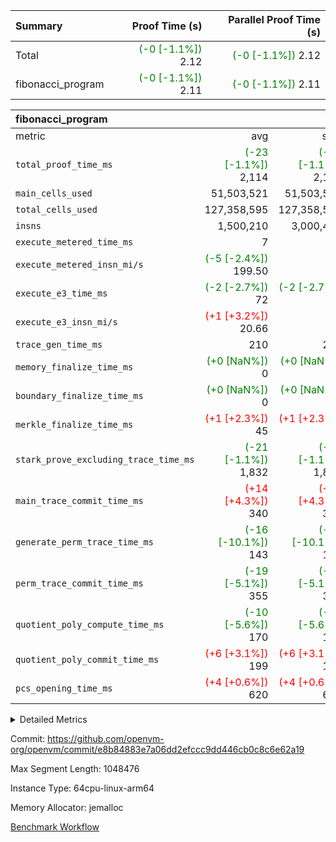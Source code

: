 | Summary | Proof Time (s) | Parallel Proof Time (s) |
|:---|---:|---:|
| Total | <span style='color: green'>(-0 [-1.1%])</span> 2.12 | <span style='color: green'>(-0 [-1.1%])</span> 2.12 |
| fibonacci_program | <span style='color: green'>(-0 [-1.1%])</span> 2.11 | <span style='color: green'>(-0 [-1.1%])</span> 2.11 |


| fibonacci_program |||||
|:---|---:|---:|---:|---:|
|metric|avg|sum|max|min|
| `total_proof_time_ms ` | <span style='color: green'>(-23 [-1.1%])</span> 2,114 | <span style='color: green'>(-23 [-1.1%])</span> 2,114 | <span style='color: green'>(-23 [-1.1%])</span> 2,114 | <span style='color: green'>(-23 [-1.1%])</span> 2,114 |
| `main_cells_used     ` |  51,503,521 |  51,503,521 |  51,503,521 |  51,503,521 |
| `total_cells_used    ` |  127,358,595 |  127,358,595 |  127,358,595 |  127,358,595 |
| `insns               ` |  1,500,210 |  3,000,420 |  1,500,210 |  1,500,210 |
| `execute_metered_time_ms` |  7 | -          | -          | -          |
| `execute_metered_insn_mi/s` | <span style='color: green'>(-5 [-2.4%])</span> 199.50 | -          | <span style='color: green'>(-5 [-2.4%])</span> 199.50 | <span style='color: green'>(-5 [-2.4%])</span> 199.50 |
| `execute_e3_time_ms  ` | <span style='color: green'>(-2 [-2.7%])</span> 72 | <span style='color: green'>(-2 [-2.7%])</span> 72 | <span style='color: green'>(-2 [-2.7%])</span> 72 | <span style='color: green'>(-2 [-2.7%])</span> 72 |
| `execute_e3_insn_mi/s` | <span style='color: red'>(+1 [+3.2%])</span> 20.66 | -          | <span style='color: red'>(+1 [+3.2%])</span> 20.66 | <span style='color: red'>(+1 [+3.2%])</span> 20.66 |
| `trace_gen_time_ms   ` |  210 |  210 |  210 |  210 |
| `memory_finalize_time_ms` | <span style='color: green'>(+0 [NaN%])</span> 0 | <span style='color: green'>(+0 [NaN%])</span> 0 | <span style='color: green'>(+0 [NaN%])</span> 0 | <span style='color: green'>(+0 [NaN%])</span> 0 |
| `boundary_finalize_time_ms` | <span style='color: green'>(+0 [NaN%])</span> 0 | <span style='color: green'>(+0 [NaN%])</span> 0 | <span style='color: green'>(+0 [NaN%])</span> 0 | <span style='color: green'>(+0 [NaN%])</span> 0 |
| `merkle_finalize_time_ms` | <span style='color: red'>(+1 [+2.3%])</span> 45 | <span style='color: red'>(+1 [+2.3%])</span> 45 | <span style='color: red'>(+1 [+2.3%])</span> 45 | <span style='color: red'>(+1 [+2.3%])</span> 45 |
| `stark_prove_excluding_trace_time_ms` | <span style='color: green'>(-21 [-1.1%])</span> 1,832 | <span style='color: green'>(-21 [-1.1%])</span> 1,832 | <span style='color: green'>(-21 [-1.1%])</span> 1,832 | <span style='color: green'>(-21 [-1.1%])</span> 1,832 |
| `main_trace_commit_time_ms` | <span style='color: red'>(+14 [+4.3%])</span> 340 | <span style='color: red'>(+14 [+4.3%])</span> 340 | <span style='color: red'>(+14 [+4.3%])</span> 340 | <span style='color: red'>(+14 [+4.3%])</span> 340 |
| `generate_perm_trace_time_ms` | <span style='color: green'>(-16 [-10.1%])</span> 143 | <span style='color: green'>(-16 [-10.1%])</span> 143 | <span style='color: green'>(-16 [-10.1%])</span> 143 | <span style='color: green'>(-16 [-10.1%])</span> 143 |
| `perm_trace_commit_time_ms` | <span style='color: green'>(-19 [-5.1%])</span> 355 | <span style='color: green'>(-19 [-5.1%])</span> 355 | <span style='color: green'>(-19 [-5.1%])</span> 355 | <span style='color: green'>(-19 [-5.1%])</span> 355 |
| `quotient_poly_compute_time_ms` | <span style='color: green'>(-10 [-5.6%])</span> 170 | <span style='color: green'>(-10 [-5.6%])</span> 170 | <span style='color: green'>(-10 [-5.6%])</span> 170 | <span style='color: green'>(-10 [-5.6%])</span> 170 |
| `quotient_poly_commit_time_ms` | <span style='color: red'>(+6 [+3.1%])</span> 199 | <span style='color: red'>(+6 [+3.1%])</span> 199 | <span style='color: red'>(+6 [+3.1%])</span> 199 | <span style='color: red'>(+6 [+3.1%])</span> 199 |
| `pcs_opening_time_ms ` | <span style='color: red'>(+4 [+0.6%])</span> 620 | <span style='color: red'>(+4 [+0.6%])</span> 620 | <span style='color: red'>(+4 [+0.6%])</span> 620 | <span style='color: red'>(+4 [+0.6%])</span> 620 |



<details>
<summary>Detailed Metrics</summary>

|  | keygen_time_ms | commit_exe_time_ms | app proof_time_ms |
| --- | --- | --- |
|  | 209 | 5 | 2,406 | 

| group | prove_segment_time_ms | memory_to_vec_partition_time_ms | insns | fri.log_blowup | execute_metered_time_ms | execute_metered_insn_mi/s | compute_user_public_values_proof_time_ms |
| --- | --- | --- | --- | --- | --- | --- | --- |
| fibonacci_program | 2,357 | 7 | 1,500,210 | 1 | 7 | 199.50 | 38 | 

| group | air_name | quotient_deg | interactions | constraints |
| --- | --- | --- | --- | --- |
| fibonacci_program | AccessAdapterAir<16> | 2 | 5 | 12 | 
| fibonacci_program | AccessAdapterAir<2> | 2 | 5 | 12 | 
| fibonacci_program | AccessAdapterAir<32> | 2 | 5 | 12 | 
| fibonacci_program | AccessAdapterAir<4> | 2 | 5 | 12 | 
| fibonacci_program | AccessAdapterAir<8> | 2 | 5 | 12 | 
| fibonacci_program | BitwiseOperationLookupAir<8> | 2 | 2 | 4 | 
| fibonacci_program | MemoryMerkleAir<8> | 2 | 4 | 39 | 
| fibonacci_program | PersistentBoundaryAir<8> | 2 | 3 | 7 | 
| fibonacci_program | PhantomAir | 2 | 3 | 5 | 
| fibonacci_program | Poseidon2PeripheryAir<BabyBearParameters>, 1> | 2 | 1 | 286 | 
| fibonacci_program | ProgramAir | 1 | 1 | 4 | 
| fibonacci_program | RangeTupleCheckerAir<2> | 1 | 1 | 4 | 
| fibonacci_program | Rv32HintStoreAir | 2 | 18 | 28 | 
| fibonacci_program | VariableRangeCheckerAir | 1 | 1 | 4 | 
| fibonacci_program | VmAirWrapper<Rv32BaseAluAdapterAir, BaseAluCoreAir<4, 8> | 2 | 20 | 37 | 
| fibonacci_program | VmAirWrapper<Rv32BaseAluAdapterAir, LessThanCoreAir<4, 8> | 2 | 18 | 40 | 
| fibonacci_program | VmAirWrapper<Rv32BaseAluAdapterAir, ShiftCoreAir<4, 8> | 2 | 24 | 91 | 
| fibonacci_program | VmAirWrapper<Rv32BranchAdapterAir, BranchEqualCoreAir<4> | 2 | 11 | 20 | 
| fibonacci_program | VmAirWrapper<Rv32BranchAdapterAir, BranchLessThanCoreAir<4, 8> | 2 | 13 | 35 | 
| fibonacci_program | VmAirWrapper<Rv32CondRdWriteAdapterAir, Rv32JalLuiCoreAir> | 2 | 10 | 18 | 
| fibonacci_program | VmAirWrapper<Rv32JalrAdapterAir, Rv32JalrCoreAir> | 2 | 16 | 20 | 
| fibonacci_program | VmAirWrapper<Rv32LoadStoreAdapterAir, LoadSignExtendCoreAir<4, 8> | 2 | 18 | 33 | 
| fibonacci_program | VmAirWrapper<Rv32LoadStoreAdapterAir, LoadStoreCoreAir<4> | 2 | 17 | 40 | 
| fibonacci_program | VmAirWrapper<Rv32MultAdapterAir, DivRemCoreAir<4, 8> | 2 | 25 | 84 | 
| fibonacci_program | VmAirWrapper<Rv32MultAdapterAir, MulHCoreAir<4, 8> | 2 | 24 | 31 | 
| fibonacci_program | VmAirWrapper<Rv32MultAdapterAir, MultiplicationCoreAir<4, 8> | 2 | 19 | 19 | 
| fibonacci_program | VmAirWrapper<Rv32RdWriteAdapterAir, Rv32AuipcCoreAir> | 2 | 12 | 14 | 
| fibonacci_program | VmConnectorAir | 2 | 5 | 11 | 

| group | air_name | segment | rows | prep_cols | perm_cols | main_cols | cells |
| --- | --- | --- | --- | --- | --- | --- | --- |
| fibonacci_program | AccessAdapterAir<8> | 0 | 128 |  | 16 | 17 | 4,224 | 
| fibonacci_program | BitwiseOperationLookupAir<8> | 0 | 65,536 | 3 | 8 | 2 | 655,360 | 
| fibonacci_program | MemoryMerkleAir<8> | 0 | 512 |  | 16 | 32 | 24,576 | 
| fibonacci_program | PersistentBoundaryAir<8> | 0 | 128 |  | 12 | 20 | 4,096 | 
| fibonacci_program | PhantomAir | 0 | 1 |  | 12 | 6 | 18 | 
| fibonacci_program | Poseidon2PeripheryAir<BabyBearParameters>, 1> | 0 | 256 |  | 8 | 300 | 78,848 | 
| fibonacci_program | ProgramAir | 0 | 8,192 |  | 8 | 10 | 147,456 | 
| fibonacci_program | RangeTupleCheckerAir<2> | 0 | 524,288 | 2 | 8 | 1 | 4,718,592 | 
| fibonacci_program | Rv32HintStoreAir | 0 | 4 |  | 44 | 32 | 304 | 
| fibonacci_program | VariableRangeCheckerAir | 0 | 262,144 | 2 | 8 | 1 | 2,359,296 | 
| fibonacci_program | VmAirWrapper<Rv32BaseAluAdapterAir, BaseAluCoreAir<4, 8> | 0 | 1,048,576 |  | 52 | 36 | 92,274,688 | 
| fibonacci_program | VmAirWrapper<Rv32BaseAluAdapterAir, LessThanCoreAir<4, 8> | 0 | 524,288 |  | 40 | 37 | 40,370,176 | 
| fibonacci_program | VmAirWrapper<Rv32BranchAdapterAir, BranchEqualCoreAir<4> | 0 | 262,144 |  | 28 | 26 | 14,155,776 | 
| fibonacci_program | VmAirWrapper<Rv32BranchAdapterAir, BranchLessThanCoreAir<4, 8> | 0 | 8 |  | 32 | 32 | 512 | 
| fibonacci_program | VmAirWrapper<Rv32CondRdWriteAdapterAir, Rv32JalLuiCoreAir> | 0 | 131,072 |  | 28 | 18 | 6,029,312 | 
| fibonacci_program | VmAirWrapper<Rv32JalrAdapterAir, Rv32JalrCoreAir> | 0 | 16 |  | 36 | 28 | 1,024 | 
| fibonacci_program | VmAirWrapper<Rv32LoadStoreAdapterAir, LoadStoreCoreAir<4> | 0 | 128 |  | 52 | 41 | 11,904 | 
| fibonacci_program | VmAirWrapper<Rv32RdWriteAdapterAir, Rv32AuipcCoreAir> | 0 | 16 |  | 28 | 20 | 768 | 
| fibonacci_program | VmConnectorAir | 0 | 2 | 1 | 16 | 5 | 42 | 

| group | segment | trace_gen_time_ms | total_proof_time_ms | total_cells_used | total_cells | system_trace_gen_time_ms | stark_prove_excluding_trace_time_ms | single_trace_gen_time_ms | quotient_poly_compute_time_ms | quotient_poly_commit_time_ms | perm_trace_commit_time_ms | pcs_opening_time_ms | merkle_finalize_time_ms | memory_to_vec_partition_time_ms | memory_finalize_time_ms | main_trace_commit_time_ms | main_cells_used | insns | generate_perm_trace_time_ms | execute_e3_time_ms | execute_e3_insn_mi/s | boundary_finalize_time_ms |
| --- | --- | --- | --- | --- | --- | --- | --- | --- | --- | --- | --- | --- | --- | --- | --- | --- | --- | --- | --- | --- | --- | --- |
| fibonacci_program | 0 | 210 | 2,114 | 127,358,595 | 160,836,972 | 210 | 1,832 | 2 | 170 | 199 | 355 | 620 | 45 | 7 | 0 | 340 | 51,503,521 | 1,500,210 | 143 | 72 | 20.66 | 0 | 

| group | segment | trace_height_constraint | weighted_sum | threshold |
| --- | --- | --- | --- | --- |
| fibonacci_program | 0 | 0 | 3,932,510 | 2,013,265,921 | 
| fibonacci_program | 0 | 1 | 10,749,336 | 2,013,265,921 | 
| fibonacci_program | 0 | 2 | 1,966,255 | 2,013,265,921 | 
| fibonacci_program | 0 | 3 | 10,749,404 | 2,013,265,921 | 
| fibonacci_program | 0 | 4 | 1,664 | 2,013,265,921 | 
| fibonacci_program | 0 | 5 | 640 | 2,013,265,921 | 
| fibonacci_program | 0 | 6 | 7,209,084 | 2,013,265,921 | 
| fibonacci_program | 0 | 7 |  | 2,013,265,921 | 
| fibonacci_program | 0 | 8 | 35,534,845 | 2,013,265,921 | 

</details>


Commit: https://github.com/openvm-org/openvm/commit/e8b84883e7a06dd2efccc9dd446cb0c8c6e62a19

Max Segment Length: 1048476

Instance Type: 64cpu-linux-arm64

Memory Allocator: jemalloc

[Benchmark Workflow](https://github.com/openvm-org/openvm/actions/runs/16782320730)
